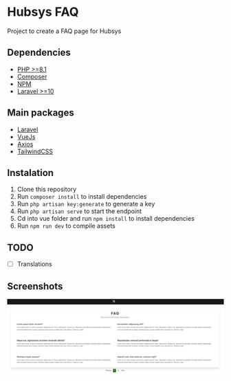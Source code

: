 # Hubsys FAQ
Project to create a FAQ page for Hubsys

## Dependencies
- [PHP >=8.1](https://www.php.net/)
- [Composer](https://getcomposer.org/)
- [NPM](https://www.npmjs.com/)
- [Laravel >=10](https://laravel.com/docs/10.x/installation)

## Main packages
- [Laravel](https://laravel.com/)
- [VueJs](https://vuejs.org/)
- [Axios](https://axios-http.com/)
- [TailwindCSS](https://tailwindcss.com/)

## Instalation
1. Clone this repository
2. Run `composer install` to install dependencies
3. Run `php artisan key:generate` to generate a key 
4. Run `php artisan serve` to start the endpoint
5. Cd into vue folder and run `npm install` to install dependencies
6. Run `npm run dev` to compile assets

## TODO
- [ ] Translations

## Screenshots
![image](public/screenshot.png)
